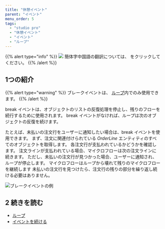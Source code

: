 ```yaml
---
title: "休憩イベント"
parent: "イベント"
menu_order: 5
tags:
  - "studio pro"
  - "休憩イベント"
  - "イベント"
  - "ループ"
---
```


{{% alert type="info" %}}
<img src="attachments/chinese-translation/china.png" style="display: inline-block; margin: 0" /> 簡体字中国語の翻訳については、 [<unk> <unk> <unk>](https://cdn.mendix.tencent-cloud.com/documentation/refguide8/break-event.pdf) をクリックしてください。
{{% /alert %}}

## 1つの紹介

{{% alert type="warning" %}}
ブレークイベントは、 [ループ](loop)内でのみ使用できます。
{{% /alert %}}

break イベントは、オブジェクトのリストの反復処理を停止し、残りのフローを続行するために使用されます。 break イベントがなければ、ループは次のオブジェクトの反復を続けます。

たとえば、未払いの注文行をユーザーに通知したい場合は、break イベントを使用できます。 まず、注文に関連付けられている *OrderLine* エンティティのすべてのオブジェクトを取得します。 各注文行が支払われているかどうかを確認します。 注文ラインが支払われている場合、マイクロフローは次の注文ラインに続きます。 ただし、未払いの注文行が見つかった場合、ユーザーに通知され、ループが停止します。 マイクロフローはループから壊れて残りのマイクロフローを継続します 未払いの注文行を見つけたら、注文行の残りの部分を繰り返し続ける必要はありません。

![ブレークイベントの例](attachments/events/break-event-example.png)

## 2 続きを読む

* [ループ](ループ)
* [イベントを続ける](continue-event)